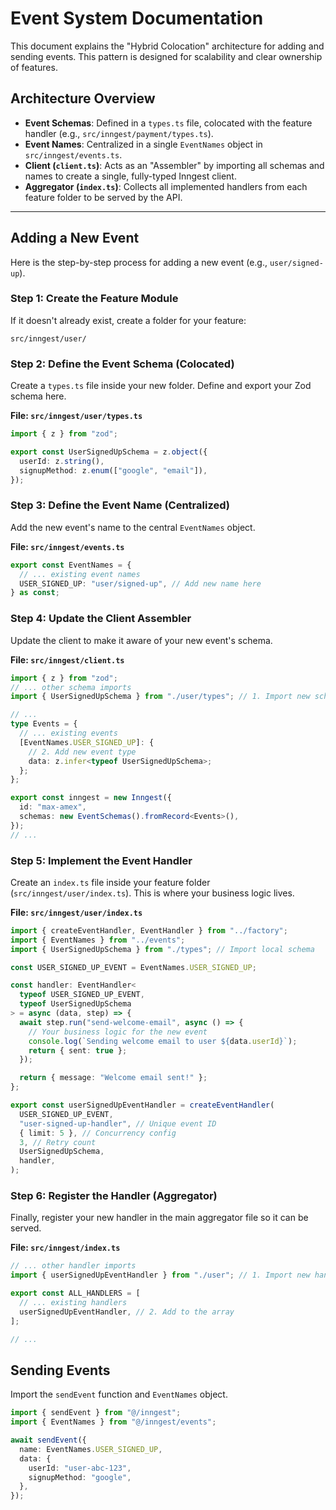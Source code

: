 # Event System Documentation

This document explains the "Hybrid Colocation" architecture for adding and sending events. This pattern is designed for scalability and clear ownership of features.

## Architecture Overview

- **Event Schemas**: Defined in a `types.ts` file, colocated with the feature handler (e.g., `src/inngest/payment/types.ts`).
- **Event Names**: Centralized in a single `EventNames` object in `src/inngest/events.ts`.
- **Client (`client.ts`)**: Acts as an "Assembler" by importing all schemas and names to create a single, fully-typed Inngest client.
- **Aggregator (`index.ts`)**: Collects all implemented handlers from each feature folder to be served by the API.

---

## Adding a New Event

Here is the step-by-step process for adding a new event (e.g., `user/signed-up`).

### Step 1: Create the Feature Module

If it doesn't already exist, create a folder for your feature:

`src/inngest/user/`

### Step 2: Define the Event Schema (Colocated)

Create a `types.ts` file inside your new folder. Define and export your Zod schema here.

**File: `src/inngest/user/types.ts`**

```typescript
import { z } from "zod";

export const UserSignedUpSchema = z.object({
  userId: z.string(),
  signupMethod: z.enum(["google", "email"]),
});
```

### Step 3: Define the Event Name (Centralized)

Add the new event's name to the central `EventNames` object.

**File: `src/inngest/events.ts`**

```typescript
export const EventNames = {
  // ... existing event names
  USER_SIGNED_UP: "user/signed-up", // Add new name here
} as const;
```

### Step 4: Update the Client Assembler

Update the client to make it aware of your new event's schema.

**File: `src/inngest/client.ts`**

```typescript
import { z } from "zod";
// ... other schema imports
import { UserSignedUpSchema } from "./user/types"; // 1. Import new schema

// ...
type Events = {
  // ... existing events
  [EventNames.USER_SIGNED_UP]: {
    // 2. Add new event type
    data: z.infer<typeof UserSignedUpSchema>;
  };
};

export const inngest = new Inngest({
  id: "max-amex",
  schemas: new EventSchemas().fromRecord<Events>(),
});
// ...
```

### Step 5: Implement the Event Handler

Create an `index.ts` file inside your feature folder (`src/inngest/user/index.ts`). This is where your business logic lives.

**File: `src/inngest/user/index.ts`**

```typescript
import { createEventHandler, EventHandler } from "../factory";
import { EventNames } from "../events";
import { UserSignedUpSchema } from "./types"; // Import local schema

const USER_SIGNED_UP_EVENT = EventNames.USER_SIGNED_UP;

const handler: EventHandler<
  typeof USER_SIGNED_UP_EVENT,
  typeof UserSignedUpSchema
> = async (data, step) => {
  await step.run("send-welcome-email", async () => {
    // Your business logic for the new event
    console.log(`Sending welcome email to user ${data.userId}`);
    return { sent: true };
  });

  return { message: "Welcome email sent!" };
};

export const userSignedUpEventHandler = createEventHandler(
  USER_SIGNED_UP_EVENT,
  "user-signed-up-handler", // Unique event ID
  { limit: 5 }, // Concurrency config
  3, // Retry count
  UserSignedUpSchema,
  handler,
);
```

### Step 6: Register the Handler (Aggregator)

Finally, register your new handler in the main aggregator file so it can be served.

**File: `src/inngest/index.ts`**

```typescript
// ... other handler imports
import { userSignedUpEventHandler } from "./user"; // 1. Import new handler

export const ALL_HANDLERS = [
  // ... existing handlers
  userSignedUpEventHandler, // 2. Add to the array
];

// ...
```

## Sending Events

Import the `sendEvent` function and `EventNames` object.

```typescript
import { sendEvent } from "@/inngest";
import { EventNames } from "@/inngest/events";

await sendEvent({
  name: EventNames.USER_SIGNED_UP,
  data: {
    userId: "user-abc-123",
    signupMethod: "google",
  },
});
```
